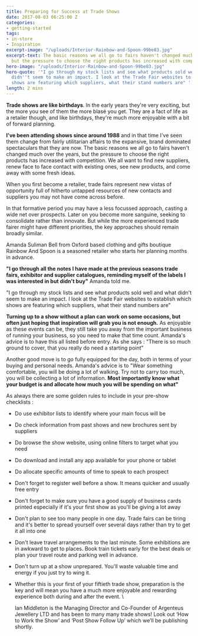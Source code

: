 ```yaml
---
title: Preparing for Success at Trade Shows
date: 2017-08-03 06:25:00 Z
categories:
- getting-started
tags:
- in-store
- Inspiration
excerpt-image: "/uploads/Interior-Rainbow-and-Spoon-99be83.jpg"
excerpt-text: The basic reasons we all go to fairs haven't changed much over the years,
  but the pressure to choose the right products has increased with competition.
hero-image: "/uploads/Interior-Rainbow-and-Spoon-99be83.jpg"
hero-quote: '"I go through my stock lists and see what products sold well and what
  didn''t seem to make an impact. I look at the Trade Fair websites to establish which
  shows are featuring which suppliers, what their stand numbers are" '
length: 2 mins
---
```


**Trade shows are like birthdays**.  In the early years they're very exciting, but the more you see of them the more blasé you get.  They are a fact of life as a retailer though, and like birthdays, they're much more enjoyable with a bit of forward planning.

**I've been attending shows since around 1988** and in that time I've seen them change from fairly utilitarian affairs to the expansive, brand dominated spectaculars that they are now.  The basic reasons we all go to fairs haven't changed much over the years, but the pressure to choose the right products has increased with competition.  We all want to find new suppliers, renew face to face contact with existing ones, see new products, and come away with some fresh ideas.

When you first become a retailer, trade fairs represent new vistas of opportunity full of hitherto untapped resources of new contacts and suppliers you may not have come across before.

In that formative period you may have a less focussed approach, casting a wide net over prospects.  Later on you become more sanguine, seeking to consolidate rather than innovate.  But while the more experienced trade fairer might have different priorities, the key approaches should remain broadly similar.

Amanda Suliman Bell from Oxford based clothing and gifts boutique Rainbow And Spoon is a seasoned retailer who starts her planning months in advance.

**"I go through all the notes I have made at  the previous seasons trade fairs, exhibitor and supplier catalogues, reminding myself of the labels I was interested in but didn't buy"** Amanda told me.

"I go through my stock lists and see what products sold well and what didn't seem to make an impact. I look at the Trade Fair websites to establish which shows are featuring which suppliers, what their stand numbers are"

**Turning up to a show without a plan can work on some occasions, but often just hoping that inspiration will grab you is not enough.**  As enjoyable as these events can be, they still take you away from the important business of running your business, so you need to make that time count.  Amanda's advice is to have this all listed before entry.  As she says : "There is so much ground to cover, that you really do need a starting point"

Another good move is to go fully equipped for the day, both in terms of your buying and personal needs.  Amanda's advice is to "Wear something comfortable, you will be doing a lot of walking. Try not to carry too much, you will be collecting a lot of information. **Most importantly know what your budget is and allocate how much you will be spending on what"**

As always there are some golden rules to include in your pre-show checklists :

* Do use exhibitor lists to identify where your main focus will be

* Do check information from past shows and new brochures sent by suppliers

* Do browse the show website, using online filters to target what you need

* Do download and install any app available for your phone or tablet

* Do allocate specific amounts of time to speak to each prospect
  

* Don't forget to register well before a show.  It means quicker and usually free entry

* Don't forget to make sure you have a good supply of business cards printed especially if it's your first show as you'll be giving a lot away

* Don't plan to see too many people in one day. Trade fairs can be tiring and it's better to spread yourself over several days rather than try to get it all into one

* Don't leave travel arrangements to the last minute.  Some exhibitions are in awkward to get to places.  Book train tickets early for the best deals or plan your travel route and parking well in advance.

* Don't turn up at a show unprepared.  You'll waste valuable time and energy if you just try to wing it.

* Whether this is your first of your fiftieth trade show, preparation is the key and will mean you have a much more enjoyable and rewarding experience both during and after the event.
  \\

  Ian Middleton is the Managing Director and Co-Founder of Argenteus Jewellery LTD and has been to many many trade shows! Look out ‘How to Work the Show’ and ‘Post Show Follow Up’ which we’ll be publishing shortly.